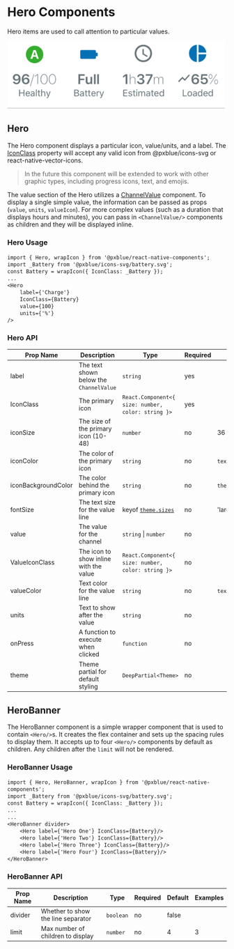# Hero Components
Hero items are used to call attention to particular values.

<img width="500" alt="Hero banner with heroes" src="./images/hero.png">

## Hero
The Hero component displays a particular icon, value/units, and a label. The [IconClass](./iconWrapper.md) property will accept any valid icon from @pxblue/icons-svg or react-native-vector-icons.

> In the future this component will be extended to work with other graphic types, including progress icons, text, and emojis.

The value section of the Hero utilizes a [ChannelValue](./channel-value.md) component. To display a single simple value, the information can be passed as props (```value```, ```units```, ```valueIcon```). For more complex values (such as a duration that displays hours and minutes), you can pass in ```<ChannelValue/>``` components as children and they will be displayed inline.

### Hero Usage
```
import { Hero, wrapIcon } from '@pxblue/react-native-components';
import _Battery from '@pxblue/icons-svg/battery.svg';
const Battery = wrapIcon({ IconClass: _Battery });
...
<Hero 
    label={'Charge'}
    IconClass={Battery}
    value={100}
    units={'%'}
/>
```

### Hero API
| Prop Name           | Description                             | Type                                                               | Required | Default                | Examples                       |
|---------------------|-----------------------------------------|--------------------------------------------------------------------|----------|------------------------|--------------------------------|
| label               | The text shown below the `ChannelValue` | `string`                                                           | yes      |                        | 'Status'                       |
| IconClass           | The primary icon                        | `React.Component<{ size: number, color: string }>`                 | yes      |                        | `WrappedLeaf`                  |
| iconSize            | The size of the primary icon (10-48)    | `number`                                                           | no       | 36                     | 24                             |
| iconColor           | The color of the primary icon           | `string`                                                           | no       | `text`                 | 'red'                          |
| iconBackgroundColor | The color behind the primary icon       | `string`                                                           | no       | `theme.colors.surface` | 'red'                          |
| fontSize            | The text size for the value line        | keyof [`theme.sizes`](./theme.md)                                  | no       | 'large'                | 'medium'                       |
| value               | The value for the channel               | `string` &vert; `number`                                           | no       |                        | 240, 'Off'                     |
| ValueIconClass      | The icon to show inline with the value  | `React.Component<{ size: number, color: string }>`                 | no       |                        | `WrappedLeaf`                  |
| valueColor          | Text color for the value line           | `string`                                                           | no       | `text`                 | 'primary'                      |
| units               | Text to show after the value            | `string`                                                           | no       |                        | 'Hz', '$'                      |
| onPress             | A function to execute when clicked      | `function`                                                         | no       |                        | `() => console.log('pressed')` |
| theme               | Theme partial for default styling       | `DeepPartial<Theme>`                                               | no       |                        | { colors: { text: 'green' } }  |


## HeroBanner
The HeroBanner component is a simple wrapper component that is used to contain `<Hero/>`s. It creates the flex container and sets up the spacing rules to display them. It accepts up to four `<Hero/>` components by default as children. Any children after the ```limit``` will not be rendered.

### HeroBanner Usage
```
import { Hero, HeroBanner, wrapIcon } from '@pxblue/react-native-components';
import _Battery from '@pxblue/icons-svg/battery.svg';
const Battery = wrapIcon({ IconClass: _Battery });
...
...
<HeroBanner divider>
    <Hero label={'Hero One'} IconClass={Battery}/>
    <Hero label={'Hero Two'} IconClass={Battery}/>
    <Hero label={'Hero Three'} IconClass={Battery}/>
    <Hero label={'Hero Four'} IconClass={Battery}/>
</HeroBanner>
```

### HeroBanner API
| Prop Name | Description                             | Type      | Required | Default | Examples |
|-----------|-----------------------------------------|-----------|----------|---------|----------|
| divider   | Whether to show the line separator      | `boolean` | no       | false   |          |
| limit     | Max number of children to display       | `number`  | no       | 4       | 3        |
